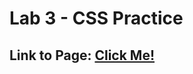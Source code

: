 # Lab 3 - CSS Practice

## Link to Page: [Click Me!](https://tristonbabers.github.io/fa22-cse110-lab3)
